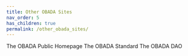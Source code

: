 ```yaml
---
title: Other OBADA Sites
nav_order: 5
has_children: true
permalink: /other_obada_sites/
---
```


The OBADA Public Homepage
The OBADA Standard
The OBADA DAO
